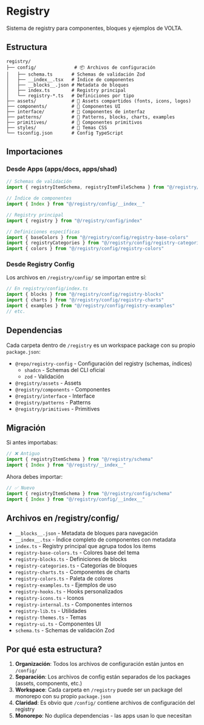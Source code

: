 # Registry

Sistema de registry para componentes, bloques y ejemplos de VOLTA.

## Estructura

```
registry/
├── config/              # 📦 Archivos de configuración
│   ├── schema.ts       # Schemas de validación Zod
│   ├── __index__.tsx   # Índice de componentes
│   ├── __blocks__.json # Metadata de bloques
│   ├── index.ts        # Registry principal
│   └── registry-*.ts   # Definiciones por tipo
├── assets/             # 📁 Assets compartidos (fonts, icons, logos)
├── components/         # 📁 Componentes UI
├── interface/          # 📁 Componentes de interfaz
├── patterns/           # 📁 Patterns, blocks, charts, examples
├── primitives/         # 📁 Componentes primitivos
├── styles/             # 📁 Temas CSS
└── tsconfig.json       # Config TypeScript

```

## Importaciones

### Desde Apps (apps/docs, apps/shad)

```typescript
// Schemas de validación
import { registryItemSchema, registryItemFileSchema } from "@/registry/config/schema"

// Índice de componentes
import { Index } from "@/registry/config/__index__"

// Registry principal
import { registry } from "@/registry/config/index"

// Definiciones específicas
import { baseColors } from "@/registry/config/registry-base-colors"
import { registryCategories } from "@/registry/config/registry-categories"
import { colors } from "@/registry/config/registry-colors"
```

### Desde Registry Config

Los archivos en `/registry/config/` se importan entre sí:

```typescript
// En registry/config/index.ts
import { blocks } from "@/registry/config/registry-blocks"
import { charts } from "@/registry/config/registry-charts"
import { examples } from "@/registry/config/registry-examples"
// etc.
```

## Dependencias

Cada carpeta dentro de `/registry` es un workspace package con su propio `package.json`:
- `@repo/registry-config` - Configuración del registry (schemas, índices)
  - `shadcn` - Schemas del CLI oficial
  - `zod` - Validación
- `@registry/assets` - Assets
- `@registry/components` - Componentes
- `@registry/interface` - Interface
- `@registry/patterns` - Patterns
- `@registry/primitives` - Primitives

## Migración

Si antes importabas:
```typescript
// ❌ Antiguo
import { registryItemSchema } from "@/registry/schema"
import { Index } from "@/registry/__index__"
```

Ahora debes importar:
```typescript
// ✅ Nuevo
import { registryItemSchema } from "@/registry/config/schema"
import { Index } from "@/registry/config/__index__"
```

## Archivos en /registry/config/

- `__blocks__.json` - Metadata de bloques para navegación
- `__index__.tsx` - Índice completo de componentes con metadata
- `index.ts` - Registry principal que agrupa todos los items
- `registry-base-colors.ts` - Colores base del tema
- `registry-blocks.ts` - Definiciones de blocks
- `registry-categories.ts` - Categorías de bloques
- `registry-charts.ts` - Componentes de charts
- `registry-colors.ts` - Paleta de colores
- `registry-examples.ts` - Ejemplos de uso
- `registry-hooks.ts` - Hooks personalizados
- `registry-icons.ts` - Iconos
- `registry-internal.ts` - Componentes internos
- `registry-lib.ts` - Utilidades
- `registry-themes.ts` - Temas
- `registry-ui.ts` - Componentes UI
- `schema.ts` - Schemas de validación Zod

## Por qué esta estructura?

1. **Organización**: Todos los archivos de configuración están juntos en `/config/`
2. **Separación**: Los archivos de config están separados de los packages (assets, components, etc.)
3. **Workspace**: Cada carpeta en `/registry` puede ser un package del monorepo con su propio `package.json`
4. **Claridad**: Es obvio que `/config/` contiene archivos de configuración del registry
5. **Monorepo**: No duplica dependencias - las apps usan lo que necesitan
